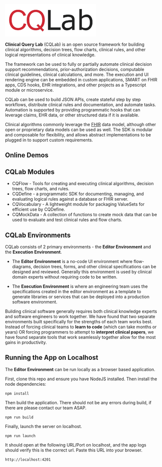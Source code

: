<img src="cqlab-full-name.png" width="300">

**Clinical Query Lab** (CQLab) is an open source framework for building clinical algorithms, decision trees, flow charts, clinical rules, and other logical representations of clinical knowledge.

The framework can be used to fully or partially automate clinical decision support recommendations, prior-authorization decisions, computable clinical guidelines, clinical calculations, and more. The execution and UI rendering engine can be embedded in custom applications, SMART on FHIR apps, CDS hooks, EHR integrations, and other projects as a Typescript module or microservice.

CQLab can be used to build JSON APIs, create stateful step by step workflows, distribute clinical rules and documentation, and automate tasks. Automation is supported by providing programmatic hooks that can leverage claims, EHR data, or other structured data if it is available.

Clinical algorithms commonly leverage the [FHIR](https://www.hl7.org/fhir/) data model, although other open or proprietary data models can be used as well. The SDK is modular and composable for flexibility, and allows abstract implementations to be plugged in to support custom requirements.

## Online Demos

## CQLab Modules

- CQFlow - Tools for creating and executing clinical algorithms, decision trees, flow charts, and rules.
- CQDefine - a programmatic SDK for documenting, managing, and evaluating logical rules against a database or FHIR server.
- CQVocabulary - A lightweight module for packaging ValueSets for efficient use by CQDefine.
- CQMockData - A collection of functions to create mock data that can be used to evaluate and test clinical rules and flow charts.

## CQLab Environments

CQLab consists of 2 primary environments - the **Editor Environment** and the **Execution Environment**.

- The **Editor Environment** is a no-code UI environment where flow-diagrams, decision trees, forms, and other clinical specifications can be designed and reviewed. Generally this environment is used by clinical domain experts without requiring code to be written.

- The **Execution Environment** is where an engineering team uses the specifications created in the editor environment as a template to generate libraries or services that can be deployed into a production software environment.

Building clinical software generally requires both clinical knowledge experts and software engineers to work together. We have found that two separate environments built specifically for the strengths of each team works best. Instead of forcing clinical teams to **learn to code** (which can take months or years) OR forcing programmers to attempt to **interpret clinical papers**, we have found separate tools that work seamlessly together allow for the most gains in productivity.

## Running the App on Localhost

The **Editor Environment** can be run locally as a browser based application.

First, clone this repo and ensure you have NodeJS installed. Then install the node dependencies:

```
npm install
```

Then build the application. There should not be any errors during build, if there are please contact our team ASAP.

```
npm run build
```

Finally, launch the server on localhost.

```
npm run launch
```

It should open at the following URL/Port on localhost, and the app logs should verify this is the correct url. Paste this URL into your browser.

```
http://localhost:4201
```
